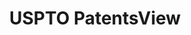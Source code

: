 ---
bigquery: https://console.cloud.google.com/bigquery?p=patents-public-data&d=patentsview&page=dataset
citation: Attribution should be given to PatentsView for use, distribution, or derivative
  works.
code: https://github.com/CSSIP-AIR/PatentsView-Code-Snippets/
contributors: USPTO
cost: None
description: 'PatentsView includes US patent data including raw data (summaries, applications,
  pregrant applications), disambugations of inventors and assignees, and inventor
  gender estimates.  Also foreign priority data, # of figures and sheets, and government
  interest statements.'
documentation: https://patentsview.org/query/builder-faqs
last_edit: 04/07/2022, 22:59:58
location: https://patentsview.org/
maintained_by: USPTO
record_creation_timestamp: 12/2/2020 17:20:46
schema_fields:
- f371_date
- rule_47
- role
- location_id
- rawlocation_id
- _102_date
- disamb_assignee_id_20190312
- designation
- county_fips
- field_id
- sector_title
- subgroup_id
- title
- symbol_position
- category_id
- inventor_id
- section_id
- country
- disamb_inventor_id_20171003
- disamb_inventor_id_20201229
- citation_id
- ipc_class
- disamb_assignee_id_20190820
- _371_date
- text
- subclass
- doc_type
- subgroup
- variety
- assignee_id
- patent_id
- ipc_version_indicator
- deceased
- dependent
- level_two
- reldocno
- name_last
- num
- number
- group_id
- filename
- attribution_status
- city
- level_one
- disamb_inventor_id_20200331
- length
- disamb_inventor_id_20171226
- withdrawn
- disamb_assignee_id_20191231
- name
- category
- rawassignee_id
- series_code
- disamb_assignee_id_20181127
- disamb_inventor_id_20170307
- action_date
- disamb_inventor_id_20190820
- longitude
- kind
- uuid
- disamb_assignee_id_20200630
- classification_status
- classification_value
- contract_award_number
- term_grant
- applicant_type
- num_claims
- publication_number
- relkind
- disamb_inventor_id_20200929
- disamb_assignee_id_20200929
- sequence
- disamb_inventor_id_20180528
- classification_data_source
- disamb_inventor_id_20181127
- lapse_of_patent
- organization
- group
- disclaimer_date
- subclass_id
- latlong
- num_figures
- organization_id
- state
- mainclass_id
- num_sheets
- disamb_inventor_id_20190312
- county
- id
- fname
- term_disclaimer
- disamb_inventor_id_20170808
- disamb_inventor_id_20191008
- subcategory_id
- subsection_id
- disamb_assignee_id_20191008
- disamb_inventor_id_20200630
- country_transformed
- type
- classification_level
- rawinventor_id
- main_group
- level_three
- disamb_inventor_id_20191231
- state_fips
- section
- name_first
- exemplary
- male
- application_id
- disamb_assignee_id_20200331
- lname
- gi_statement
- f102_date
- male_flag
- abstract
- doctype
- term_extension
- status
- field_title
- latitude
- latin_name
- lawyer_id
- date
- rel_id
shortname: patentsview
tags:
- disambiguation
- United States
- gender
terms_of_use: Creative Commons Attribution 4.0 International License.
timeframe: 1963-1999
title: USPTO PatentsView
uuid: cf1780b1-e265-4e49-8d1d-83b9cfe0fd9a
---